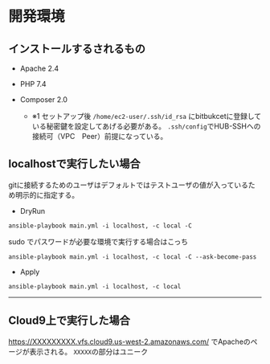 # 開発環境

## インストールするされるもの

- Apache 2.4
- PHP 7.4
- Composer 2.0

  - ※1
セットアップ後 `/home/ec2-user/.ssh/id_rsa` にbitbukcetに登録している秘密鍵を設定してあげる必要がある。
`.ssh/config`でHUB-SSHへの接続可（VPC　Peer）前提になっている。

## localhostで実行したい場合
gitに接続するためのユーザはデフォルトではテストユーザの値が入っているため明示的に指定する。

- DryRun
```shell
ansible-playbook main.yml -i localhost, -c local -C
 ```

 sudo でパスワードが必要な環境で実行する場合はこっち
 ```shell
 ansible-playbook main.yml -i localhost, -c local -C --ask-become-pass
 ```




 - Apply
```shell
ansible-playbook main.yml -i localhost, -c local
 ```


---

## Cloud9上で実行した場合

https://XXXXXXXXX.vfs.cloud9.us-west-2.amazonaws.com/
でApacheのページが表示される。 `XXXXX`の部分はユニーク
